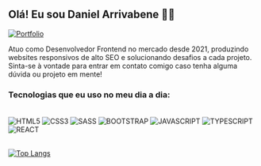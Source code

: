 ## Olá! Eu sou Daniel Arrivabene 🖐🏼

[![Portfolio](https://img.shields.io/website?label=MeuPortfolio&style=for-the-badge&url=https://daniel-goulart-arrivabene.vercel.app)](https://daniel-goulart-arrivabene.vercel.app)

Atuo como Desenvolvedor Frontend no mercado desde 2021, produzindo websites responsivos de alto SEO e solucionando desafios a cada projeto. Sinta-se à vontade para entrar em contato comigo caso tenha alguma dúvida ou projeto em mente!

### Tecnologias que eu uso no meu dia a dia:

<div style="display: inline_block"><br/>
    <img align="center" alt="HTML5" src="https://img.shields.io/badge/HTML5-E34F26?style=for-the-badge&logo=html5&logoColor=white" />
    <img align="center" alt="CSS3" src="https://img.shields.io/badge/CSS3-1572B6?style=for-the-badge&logo=css3&logoColor=white" />
    <img align="center" alt="SASS" src="https://img.shields.io/badge/Sass-CC6699?style=for-the-badge&logo=sass&logoColor=white" />
    <img align="center" alt="BOOTSTRAP" src="https://img.shields.io/badge/Bootstrap-563D7C?style=for-the-badge&logo=bootstrap&logoColor=white" />
    <img align="center" alt="JAVASCRIPT" src="https://img.shields.io/badge/JavaScript-323330?style=for-the-badge&logo=javascript&logoColor=F7DF1E" />
    <img align="center" alt="TYPESCRIPT" src="https://img.shields.io/badge/TypeScript-007ACC?style=for-the-badge&logo=typescript&logoColor=white" />
    <img align="center" alt="REACT" src="https://img.shields.io/badge/React-20232A?style=for-the-badge&logo=react&logoColor=61DAFB" />
</div><br/>

[![Top Langs](https://github-readme-stats.vercel.app/api/top-langs/?username=DanielArrivabene&layout=donut)](https://github.com/DanielArrivabene/)
